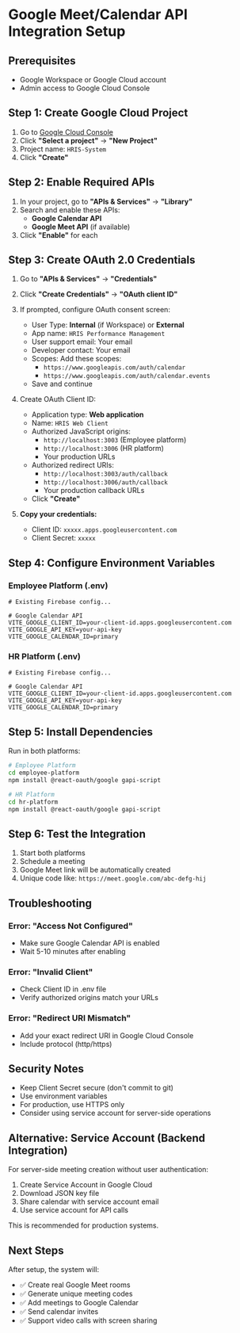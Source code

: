 # Google Meet/Calendar API Integration Setup

## Prerequisites
- Google Workspace or Google Cloud account
- Admin access to Google Cloud Console

## Step 1: Create Google Cloud Project

1. Go to [Google Cloud Console](https://console.cloud.google.com/)
2. Click **"Select a project"** → **"New Project"**
3. Project name: `HRIS-System`
4. Click **"Create"**

## Step 2: Enable Required APIs

1. In your project, go to **"APIs & Services"** → **"Library"**
2. Search and enable these APIs:
   - **Google Calendar API**
   - **Google Meet API** (if available)
3. Click **"Enable"** for each

## Step 3: Create OAuth 2.0 Credentials

1. Go to **"APIs & Services"** → **"Credentials"**
2. Click **"Create Credentials"** → **"OAuth client ID"**
3. If prompted, configure OAuth consent screen:
   - User Type: **Internal** (if Workspace) or **External**
   - App name: `HRIS Performance Management`
   - User support email: Your email
   - Developer contact: Your email
   - Scopes: Add these scopes:
     - `https://www.googleapis.com/auth/calendar`
     - `https://www.googleapis.com/auth/calendar.events`
   - Save and continue

4. Create OAuth Client ID:
   - Application type: **Web application**
   - Name: `HRIS Web Client`
   - Authorized JavaScript origins:
     - `http://localhost:3003` (Employee platform)
     - `http://localhost:3006` (HR platform)
     - Your production URLs
   - Authorized redirect URIs:
     - `http://localhost:3003/auth/callback`
     - `http://localhost:3006/auth/callback`
     - Your production callback URLs
   - Click **"Create"**

5. **Copy your credentials:**
   - Client ID: `xxxxx.apps.googleusercontent.com`
   - Client Secret: `xxxxx`

## Step 4: Configure Environment Variables

### Employee Platform (.env)
```env
# Existing Firebase config...

# Google Calendar API
VITE_GOOGLE_CLIENT_ID=your-client-id.apps.googleusercontent.com
VITE_GOOGLE_API_KEY=your-api-key
VITE_GOOGLE_CALENDAR_ID=primary
```

### HR Platform (.env)
```env
# Existing Firebase config...

# Google Calendar API
VITE_GOOGLE_CLIENT_ID=your-client-id.apps.googleusercontent.com
VITE_GOOGLE_API_KEY=your-api-key
VITE_GOOGLE_CALENDAR_ID=primary
```

## Step 5: Install Dependencies

Run in both platforms:

```bash
# Employee Platform
cd employee-platform
npm install @react-oauth/google gapi-script

# HR Platform
cd hr-platform
npm install @react-oauth/google gapi-script
```

## Step 6: Test the Integration

1. Start both platforms
2. Schedule a meeting
3. Google Meet link will be automatically created
4. Unique code like: `https://meet.google.com/abc-defg-hij`

## Troubleshooting

### Error: "Access Not Configured"
- Make sure Google Calendar API is enabled
- Wait 5-10 minutes after enabling

### Error: "Invalid Client"
- Check Client ID in .env file
- Verify authorized origins match your URLs

### Error: "Redirect URI Mismatch"
- Add your exact redirect URI in Google Cloud Console
- Include protocol (http/https)

## Security Notes

- Keep Client Secret secure (don't commit to git)
- Use environment variables
- For production, use HTTPS only
- Consider using service account for server-side operations

## Alternative: Service Account (Backend Integration)

For server-side meeting creation without user authentication:

1. Create Service Account in Google Cloud
2. Download JSON key file
3. Share calendar with service account email
4. Use service account for API calls

This is recommended for production systems.

## Next Steps

After setup, the system will:
- ✅ Create real Google Meet rooms
- ✅ Generate unique meeting codes
- ✅ Add meetings to Google Calendar
- ✅ Send calendar invites
- ✅ Support video calls with screen sharing

